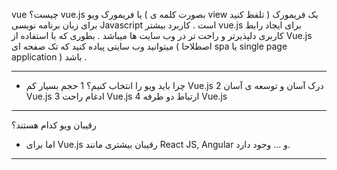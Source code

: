  vue چیست؟
 vue.js یا فریمورک ویو ( بصورت کلمه ی view تلفظ کنید ) یک فریمورک برای زبان برنامه نویسی Javascript است . کاربرد بیشتر vue.js برای ایجاد رابط کاربری دلپذیرتر و راحت تر در وب سایت ها میباشد . بطوری که با استفاده از Vue.js میتوانید وب سایتی پیاده کنید که تک صفحه ای ( اصطلاحا spa یا single page application ) باشد . 
 ________________________________________________________________________________________________________________________________________________________________________________
 * چرا باید ویو را انتخاب کنیم؟
 1 حجم بسیار کم Vue.js
 2 درک آسان و توسعه ی آسان Vue.js
 3 ادغام راحت Vue.js
 4 ارتباط دو طرفه Vue.js
 ________________________________________________________________________________________________________________________________________________________________________________
 رقیبان ویو کدام هستند؟
 * اما برای Vue.js رقیبان بیشتری مانند React JS, Angular و ... وجود دارد.
 ________________________________________________________________________________________________________________________________________________________________________________
 